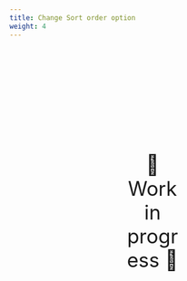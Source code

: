 ```yaml
---
title: Change Sort order option
weight: 4
---
```

<div style="text-align: center; font-size:2.5em;margin: 200px;">🚧 Work in progress 🚧</div>